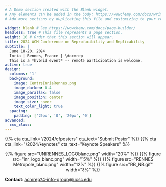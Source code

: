 ```yaml
---
# A Demo section created with the Blank widget.
# Any elements can be added in the body: https://wowchemy.com/docs/writing-markdown-latex/
# Add more sections by duplicating this file and customizing to your requirements.

widget: blank # See https://wowchemy.com/docs/page-builder/
headless: true # This file represents a page section.
weight: 10 # Order that this section will appear.
title: 2024 ACM Conference on Reproducibility and Replicability
subtitle: |
  June 18-20, 2024  
  Inria | Rennes, France | \#acmrep  
  This is a *hybrid event* -- remote participation is welcome.
active: true
design:
  columns: '1'
  background:
    image: CentreInriaRennes.png
    image_darken: 0.4
    image_parallax: false
    image_position: center
    image_size: cover
    text_color_light: true
  spacing:
    padding: ['20px', '0', '20px', '0']
advanced:
  css_class: 
---
```


{{% cta cta_link="/2024/cfposters" cta_text="Submit Poster" %}}
{{% cta cta_link="/2024/keynotes" cta_text="Keynote Speakers" %}}

<center>

{{% figure src="UNIRENNES_LOGOblanc.png" width="20%" %}}
{{% figure src="inr_logo_blanc.png" width="15%" %}}
{{% figure src="RENNES Métropole_blanc.png" width="12%" %}}
{{% figure src="RB_NB.gif" width="8%" %}}

</center>

**Contact**: [acmrep24-info-group@ucsc.edu](mailto:acmrep24-info-group@ucsc.edu)


